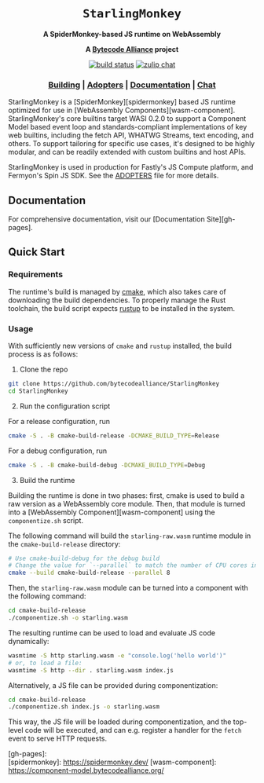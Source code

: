 <div align="center">
  <h1><code>StarlingMonkey</code></h1>

  <p>
    <strong>A SpiderMonkey-based JS runtime on WebAssembly</strong>
  </p>

<strong>A <a href="https://bytecodealliance.org/">Bytecode Alliance</a> project</strong>

  <p>
    <a href="https://github.com/bytecodealliance/StarlingMonkey/actions?query=workflow%3ACI"><img src="https://github.com/bytecodealliance/StarlingMonkey/workflows/CI/badge.svg" alt="build status" /></a>
    <a href="https://bytecodealliance.zulipchat.com/#narrow/stream/459697-StarlingMonkey"><img src="https://img.shields.io/badge/zulip-join_chat-brightgreen.svg" alt="zulip chat" /></a>
  </p>

  <h3>
    <a href="#quick-start">Building</a>
    <span> | </span>
    <a href="ADOPTERS.md">Adopters</a>
    <span> | </span>
    <a href="#documentation">Documentation</a>
    <span> | </span>
    <a href="https://bytecodealliance.zulipchat.com/#narrow/stream/459697-StarlingMonkey">Chat</a>
  </h3>
</div>

StarlingMonkey is a [SpiderMonkey][spidermonkey] based JS runtime optimized for use in [WebAssembly
Components][wasm-component]. StarlingMonkey's core builtins target WASI 0.2.0 to support a Component
Model based event loop and standards-compliant implementations of key web builtins, including the
fetch API, WHATWG Streams, text encoding, and others. To support tailoring for specific use cases,
it's designed to be highly modular, and can be readily extended with custom builtins and host APIs.

StarlingMonkey is used in production for Fastly's JS Compute platform, and Fermyon's Spin JS SDK.
See the [ADOPTERS](ADOPTERS.md) file for more details.

## Documentation

For comprehensive documentation, visit our [Documentation Site][gh-pages].

## Quick Start

### Requirements

The runtime's build is managed by [cmake][cmake], which also takes care of downloading the build
dependencies. To properly manage the Rust toolchain, the build script expects
[rustup](https://rustup.rs/) to be installed in the system.

### Usage

With sufficiently new versions of `cmake` and `rustup` installed, the build process is as follows:

1. Clone the repo

```bash
git clone https://github.com/bytecodealliance/StarlingMonkey
cd StarlingMonkey
```

2. Run the configuration script

For a release configuration, run

```bash
cmake -S . -B cmake-build-release -DCMAKE_BUILD_TYPE=Release
```

For a debug configuration, run

```bash
cmake -S . -B cmake-build-debug -DCMAKE_BUILD_TYPE=Debug
```

3. Build the runtime

Building the runtime is done in two phases: first, cmake is used to build a raw version as a
WebAssembly core module. Then, that module is turned into a [WebAssembly Component][wasm-component]
using the `componentize.sh` script.

The following command will build the `starling-raw.wasm` runtime module in the `cmake-build-release`
directory:

```bash
# Use cmake-build-debug for the debug build
# Change the value for `--parallel` to match the number of CPU cores in your system
cmake --build cmake-build-release --parallel 8
```

Then, the `starling-raw.wasm` module can be turned into a component with the following command:

```bash
cd cmake-build-release
./componentize.sh -o starling.wasm
```

The resulting runtime can be used to load and evaluate JS code dynamically:

```bash
wasmtime -S http starling.wasm -e "console.log('hello world')"
# or, to load a file:
wasmtime -S http --dir . starling.wasm index.js
```

Alternatively, a JS file can be provided during componentization:

```bash
cd cmake-build-release
./componentize.sh index.js -o starling.wasm
```

This way, the JS file will be loaded during componentization, and the top-level code will be
executed, and can e.g. register a handler for the `fetch` event to serve HTTP requests.

[cmake]: https://cmake.org/
[gh-pages]:  
[spidermonkey]: https://spidermonkey.dev/ [wasm-component]:
https://component-model.bytecodealliance.org/
